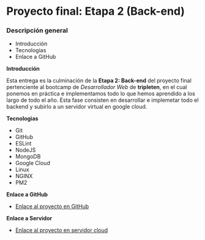 # Proyecto final: Etapa 2 (Back-end)

### Descripción general

- Introducción
- Tecnologias
- Enlace a GitHub

**Introducción**

Esta entrega es la culminación de la __Etapa 2: Back-end__ del proyecto final pertenciente al bootcamp de _Desarrollador Web_ de **tripleten**, en el cual ponemos en práctica e implementamos todo lo que hemos aprendido a los largo de todo el año. Esta fase consisten en desarrollar e implemetar todo el backend y subirlo a un servidor virtual en google cloud.

**Tecnologias**

- Git
- GitHub
- ESLint
- NodeJS
- MongoDB
- Google Cloud
- Linux
- NGINX
- PM2

**Enlace a GitHub**

- [Enlace al proyecto en GitHub](https://enavarro81.github.io/project-name-backend/)

**Enlace a Servidor**

- [Enlace al proyecto en servidor cloud](https://api.enavarro.desarrollointerno.com/)
